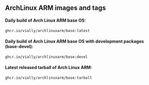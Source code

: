 ## ArchLinux ARM images and tags

#### Daily build of Arch Linux ARM base OS:

```
ghcr.io/vially/archlinuxarm/base:latest
```

#### Daily build of Arch Linux ARM base OS with development packages (base-devel):

```
ghcr.io/vially/archlinuxarm/base:devel
```

#### Latest released tarball of Arch Linux ARM:

```
ghcr.io/vially/archlinuxarm/base:tarball
```
